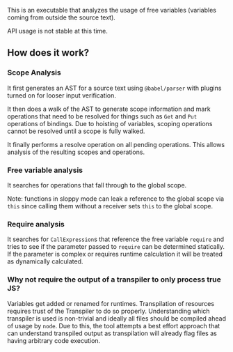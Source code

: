 This is an executable that analyzes the usage of free variables (variables coming from outside the source text).

API usage is not stable at this time.

## How does it work?

### Scope Analysis
It first generates an AST for a source text using `@babel/parser` with plugins turned on for looser input verification.

It then does a walk of the AST to generate scope information and mark operations that need to be resolved for things such as `Get` and `Put` operations of bindings. Due to hoisting of variables, scoping operations cannot be resolved until a scope is fully walked.

It finally performs a resolve operation on all pending operations. This allows analysis of the resulting scopes and operations.

### Free variable analysis

It searches for operations that fall through to the global scope.

Note: functions in sloppy mode can leak a reference to the global scope via `this` since calling them without a receiver sets `this` to the global scope.

### Require analysis

It searches for `CallExpression`s that reference the free variable `require` and tries to see if the parameter passed to `require` can be determined statically. If the parameter is complex or requires runtime calculation it will be treated as dynamically calculated.

### Why not require the output of a transpiler to only process true JS?

Variables get added or renamed for runtimes. Transpilation of resources requires trust of the Transpiler to do so properly. Understanding which transpiler is used is non-trivial and ideally all files should be compiled ahead of usage by `node`. Due to this, the tool attempts a best effort approach that can understand transpiled output as transpilation will already flag files as having arbitrary code execution.
